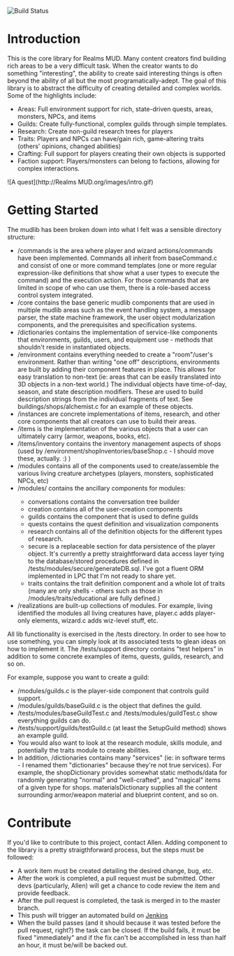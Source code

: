 ![Build Status](http://angmar.maelstrom.cc:8081/buildStatus/icon?job=Realms%20Core%20Library)
# Introduction
This is the core library for Realms MUD. Many content creators find building rich areas to be a very difficult task.
When the creator wants to do something "interesting", the ability to create said interesting things is often beyond the
ability of all but the most programatically-adept. The goal of this library is to abstract the difficulty of creating detailed and complex
worlds. Some of the highlights include:
- Areas: Full environment support for rich, state-driven quests, areas, monsters, NPCs, and items
- Guilds: Create fully-functional, complex guilds through simple templates.
- Research: Create non-guild research trees for players
- Traits: Players and NPCs can have/gain rich, game-altering traits (others' opinions, changed abilities)
- Crafting: Full support for players creating their own objects is supported
- Faction support: Players/monsters can belong to factions, allowing for complex interactions.

![A quest](http://Realms MUD.org/images/intro.gif)
# Getting Started
The mudlib has been broken down into what I felt was a sensible directory structure:

- /commands is the area where player and wizard actions/commands have been implemented. Commands all inherit from baseCommand.c and consist of one or more command templates (one or more regular expression-like definitions that show what a user types to execute the command) and the execution action. For those commands that are limited in scope of who can use them, there is a role-based access control system integrated.
- /core contains the base generic mudlib components that are used in multiple mudlib areas such as the event handling system, a message parser, the state machine framework, the user object modularization components, and the prerequisites and specification systems.
- /dictionaries contains the implementation of service-like components that environments, guilds, users, and equipment use - methods that shouldn't reside in instantiated objects.
- /environment contains everything needed to create a "room"/user's environment. Rather than writing "one off" descriptions, environments are built by adding their component features in place. This allows for easy translation to non-text (ie: areas that can be easily translated into 3D objects in a non-text world.) The individual objects have time-of-day, season, and state description modifiers. These are used to build description strings from the individual fragments of text. See buildings/shops/alchemist.c for an example of these objects.
- /instances are concrete implementations of items, research, and other core components that all creators can use to build their areas.
- /items is the implementation of the various objects that a user can ultimately carry (armor, weapons, books, etc).
- /items/inventory contains the inventory management aspects of shops (used by /environment/shopInventories/baseShop.c - I should move these, actually. :) )
- /modules contains all of the components used to create/assemble the various living creature archetypes (players, monsters, sophisticated NPCs, etc)
- /modules/<subdirectory> contains the ancillary components for modules:
    - conversations contains the conversation tree builder
    - creation contains all of the user-creation components
    - guilds contains the component that is used to define guilds
    - quests contains the quest definition and visualization components
    - research contains all of the definition objects for the different types of research.
    - secure is a replaceable section for data persistence of the player object. It's currently a pretty straightforward data access layer tying to the database/stored procedures defined in /tests/modules/secure/generateDB.sql. I've got a fluent ORM implemented in LPC that I'm not ready to share yet. 
    - traits contains the trait definition component and a whole lot of traits (many are only shells - others such as those in /modules/traits/educational are fully defined.)
- /realizations are built-up collections of modules. For example, living identified the modules all living creatures have, player.c adds player-only elements, wizard.c adds wiz-level stuff, etc.

All lib functionality is exercised in the /tests directory. In order to see how to use something, you can simply look at its associated tests to glean ideas on how 
to implement it. The /tests/support directory contains "test helpers" in addition to some concrete examples of items, quests, guilds, research, and so on.

For example, suppose you want to create a guild:
- /modules/guilds.c is the player-side component that controls guild support.
- /modules/guilds/baseGuild.c is the object that defines the guild.
- /tests/modules/baseGuildTest.c and /tests/modules/guildTest.c show everything guilds can do.
- /tests/support/guilds/testGuild.c (at least the SetupGuild method) shows an example guild.
- You would also want to look at the research module, skills module, and potentially the traits module to create abilities.
- In addition, /dictionaries contains many "services" (ie: in software terms - I renamed them "dictionaries" because they're not true services). For example, the shopDictionary provides somewhat static methods/data for randomly generating "normal" and "well-crafted", and "magical" items of a given type for shops. materialsDictionary supplies all the content surrounding armor/weapon material and blueprint content, and so on.

# Contribute
If you'd like to contribute to this project, contact Allen. Adding component to the library is a pretty straigthforward process, but the steps must be followed:
- A work item must be created detailing the desired change, bug, etc. 
- After the work is completed, a pull request must be submitted. Other devs (particularly, Allen) will get a chance to code review the item and provide feedback.
- After the pull request is completed, the task is merged in to the master branch.
- This push will trigger an automated build on [Jenkins](http://angmar.maelstrom.cc:8081)
- When the build passes (and it should because it was tested before the pull request, right?) the task can be closed. If the build fails, it must be fixed "immediately" and if the fix can't be accomplished in less than half an hour, it must be/will be backed out.